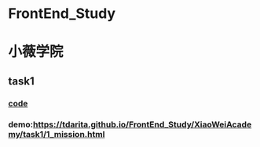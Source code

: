 # FrontEnd_Study

# 小薇学院
##  task1
###   [code](https://github.com/TdArita/FrontEnd_Study/blob/master/XiaoWeiAcademy/task1/1_mission.html)
###   demo:https://tdarita.github.io/FrontEnd_Study/XiaoWeiAcademy/task1/1_mission.html